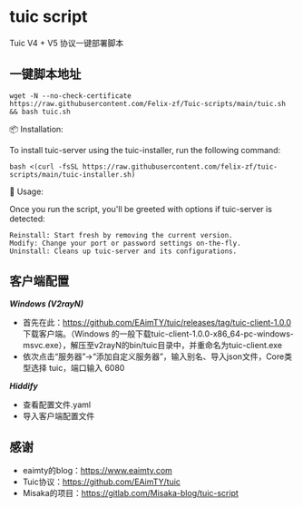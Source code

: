# tuic script

Tuic V4 + V5 协议一键部署脚本

## 一键脚本地址
```shell
wget -N --no-check-certificate https://raw.githubusercontent.com/Felix-zf/Tuic-scripts/main/tuic.sh && bash tuic.sh
```
📦 Installation:

To install tuic-server using the tuic-installer, run the following command:
```
bash <(curl -fsSL https://raw.githubusercontent.com/felix-zf/tuic-scripts/main/tuic-installer.sh)
```
💬 Usage:

Once you run the script, you'll be greeted with options if tuic-server is detected:
```
Reinstall: Start fresh by removing the current version.
Modify: Change your port or password settings on-the-fly.
Uninstall: Cleans up tuic-server and its configurations.
```

## 客户端配置
***Windows (V2rayN)***
- 首先在此：https://github.com/EAimTY/tuic/releases/tag/tuic-client-1.0.0 下载客户端。（Windows 的一般下载tuic-client-1.0.0-x86_64-pc-windows-msvc.exe），解压至v2rayN的bin/tuic目录中，并重命名为tuic-client.exe
- 依次点击“服务器”→“添加自定义服务器”，输入别名、导入json文件，Core类型选择 tuic，端口输入 6080

***Hiddify***
- 查看配置文件.yaml
- 导入客户端配置文件

## 感谢
- eaimty的blog：https://www.eaimty.com
- Tuic协议：https://github.com/EAimTY/tuic
- Misaka的项目：https://gitlab.com/Misaka-blog/tuic-script
